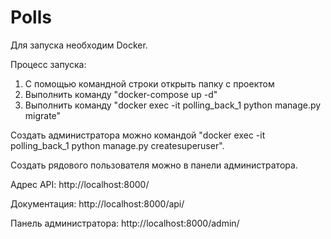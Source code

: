 # Polls
Для запуска необходим Docker.

Процесс запуска:
1. С помощью командной строки открыть папку с проектом
2. Выполнить команду "docker-compose up -d"
3. Выполнить команду "docker exec -it polling_back_1 python manage.py migrate"

Создать администратора можно командой "docker exec -it polling_back_1 python manage.py createsuperuser".

Создать рядового пользователя можно в панели администратора.


Адрес API: http://localhost:8000/

Документация: http://localhost:8000/api/

Панель администратора: http://localhost:8000/admin/

